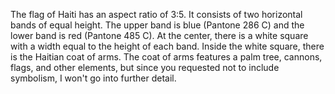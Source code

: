 The flag of Haiti has an aspect ratio of 3:5. It consists of two horizontal bands of equal height. The upper band is blue (Pantone 286 C) and the lower band is red (Pantone 485 C). At the center, there is a white square with a width equal to the height of each band. Inside the white square, there is the Haitian coat of arms. The coat of arms features a palm tree, cannons, flags, and other elements, but since you requested not to include symbolism, I won't go into further detail.